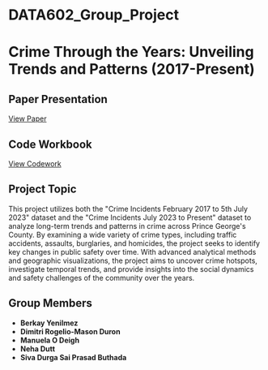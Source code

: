 # DATA602_Group_Project
# Crime Through the Years: Unveiling Trends and Patterns (2017-Present)
## Paper Presentation
  [View Paper](Final_Paper.pdf)

## Code Workbook
[View Codework](Github_tutorial.ipynb)
## Project Topic
This project utilizes both the "Crime Incidents February 2017 to 5th July 2023" dataset and the "Crime Incidents July 2023 to Present" dataset to analyze long-term trends and patterns in crime across Prince George's County. By examining a wide variety of crime types, including traffic accidents, assaults, burglaries, and homicides, the project seeks to identify key changes in public safety over time. With advanced analytical methods and geographic visualizations, the project aims to uncover crime hotspots, investigate temporal trends, and provide insights into the social dynamics and safety challenges of the community over the years.

## Group Members
- **Berkay Yenilmez**
- **Dimitri Rogelio-Mason Duron**
- **Manuela O Deigh**
- **Neha Dutt**
- **Siva Durga Sai Prasad Buthada**
